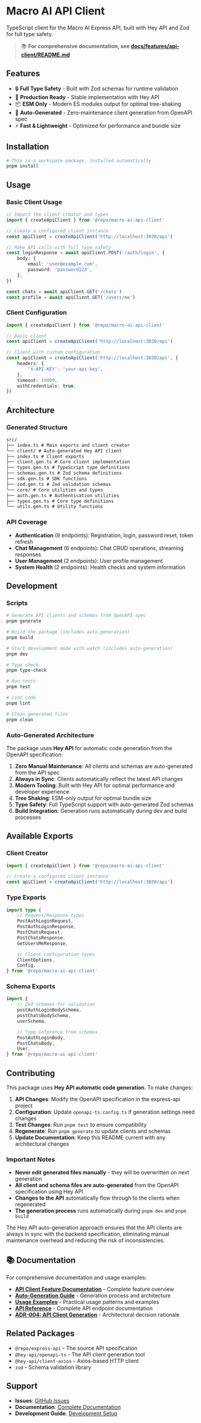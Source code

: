 # Macro AI API Client

TypeScript client for the Macro AI Express API, built with Hey API and Zod for full type safety.

> 📚 **For comprehensive documentation, see [docs/features/api-client/README.md](../../docs/features/api-client/README.md)**

## Features

- 🔒 **Full Type Safety** - Built with Zod schemas for runtime validation
- 🚀 **Production Ready** - Stable implementation with Hey API
- 📦 **ESM Only** - Modern ES modules output for optimal tree-shaking
- 🎯 **Auto-Generated** - Zero-maintenance client generation from OpenAPI spec
- ⚡ **Fast & Lightweight** - Optimized for performance and bundle size

## Installation

```bash
# This is a workspace package, installed automatically
pnpm install
```

## Usage

### Basic Client Usage

```typescript
// Import the client creator and types
import { createApiClient } from '@repo/macro-ai-api-client'

// Create a configured client instance
const apiClient = createApiClient('http://localhost:3030/api')

// Make API calls with full type safety
const loginResponse = await apiClient.POST('/auth/login', {
	body: {
		email: 'user@example.com',
		password: 'password123',
	},
})

const chats = await apiClient.GET('/chats')
const profile = await apiClient.GET('/users/me')
```

### Client Configuration

```typescript
import { createApiClient } from '@repo/macro-ai-api-client'

// Basic client
const apiClient = createApiClient('http://localhost:3030/api')

// Client with custom configuration
const apiClient = createApiClient('http://localhost:3030/api', {
	headers: {
		'X-API-KEY': 'your-api-key',
	},
	timeout: 10000,
	withCredentials: true,
})
```

## Architecture

### Generated Structure

```markdown
src/
├── index.ts # Main exports and client creator
└── client/ # Auto-generated Hey API client
├── index.ts # Client exports
├── client.gen.ts # Core client implementation
├── types.gen.ts # TypeScript type definitions
├── schemas.gen.ts # Zod schema definitions
├── sdk.gen.ts # SDK functions
├── zod.gen.ts # Zod validation schemas
└── core/ # Core utilities and types
├── auth.gen.ts # Authentication utilities
├── types.gen.ts # Core type definitions
└── utils.gen.ts # Utility functions
```

### API Coverage

- **Authentication** (9 endpoints): Registration, login, password reset, token refresh
- **Chat Management** (6 endpoints): Chat CRUD operations, streaming responses
- **User Management** (2 endpoints): User profile management
- **System Health** (2 endpoints): Health checks and system information

## Development

### Scripts

```bash
# Generate API clients and schemas from OpenAPI spec
pnpm generate

# Build the package (includes auto-generation)
pnpm build

# Start development mode with watch (includes auto-generation)
pnpm dev

# Type check
pnpm type-check

# Run tests
pnpm test

# Lint code
pnpm lint

# Clean generated files
pnpm clean
```

### Auto-Generated Architecture

The package uses **Hey API** for automatic code generation from the OpenAPI specification:

1. **Zero Manual Maintenance**: All clients and schemas are auto-generated from the API spec
2. **Always in Sync**: Clients automatically reflect the latest API changes
3. **Modern Tooling**: Built with Hey API for optimal performance and developer experience
4. **Tree Shaking**: ESM-only output for optimal bundle size
5. **Type Safety**: Full TypeScript support with auto-generated Zod schemas
6. **Build Integration**: Generation runs automatically during dev and build processes

## Available Exports

### Client Creator

```typescript
import { createApiClient } from '@repo/macro-ai-api-client'

// Create a configured client instance
const apiClient = createApiClient('http://localhost:3030/api')
```

### Type Exports

```typescript
import type {
	// Request/Response types
	PostAuthLoginRequest,
	PostAuthLoginResponse,
	PostChatsRequest,
	PostChatsResponse,
	GetUsersMeResponse,

	// Client configuration types
	ClientOptions,
	Config,
} from '@repo/macro-ai-api-client'
```

### Schema Exports

```typescript
import {
	// Zod schemas for validation
	postAuthLoginBodySchema,
	postChatsBodySchema,
	userSchema,

	// Type inference from schemas
	PostAuthLoginBody,
	PostChatsBody,
	User,
} from '@repo/macro-ai-api-client'
```

## Contributing

This package uses **Hey API automatic code generation**. To make changes:

1. **API Changes**: Modify the OpenAPI specification in the express-api project
2. **Configuration**: Update `openapi-ts.config.ts` if generation settings need changes
3. **Test Changes**: Run `pnpm test` to ensure compatibility
4. **Regenerate**: Run `pnpm generate` to update clients and schemas
5. **Update Documentation**: Keep this README current with any architectural changes

### Important Notes

- **Never edit generated files manually** - they will be overwritten on next generation
- **All client and schema files are auto-generated** from the OpenAPI specification using Hey API
- **Changes to the API** automatically flow through to the clients when regenerated
- **The generation process** runs automatically during `pnpm dev` and `pnpm build`

The Hey API auto-generation approach ensures that the API clients are always in sync with the backend specification,
eliminating manual maintenance overhead and reducing the risk of inconsistencies.

## 📚 Documentation

For comprehensive documentation and usage examples:

- **[API Client Feature Documentation](../../docs/features/api-client/README.md)** - Complete feature overview
- **[Auto-Generation Guide](../../docs/features/api-client/auto-generation.md)** - Generation process and architecture
- **[Usage Examples](../../docs/features/api-client/usage-examples.md)** - Practical usage patterns and examples
- **[API Reference](../../docs/reference/api-reference.md)** - Complete API endpoint documentation
- **[ADR-004: API Client Generation](../../docs/adr/004-api-client-generation.md)** - Architectural decision rationale

## Related Packages

- `@repo/express-api` - The source API specification
- `@hey-api/openapi-ts` - The API client generation tool
- `@hey-api/client-axios` - Axios-based HTTP client
- `zod` - Schema validation library

## Support

- **Issues**: [GitHub Issues](https://github.com/RussOakham/macro-ai/issues)
- **Documentation**: [Complete Documentation](../../docs/README.md)
- **Development Guide**: [Development Setup](../../docs/getting-started/development-setup.md)
